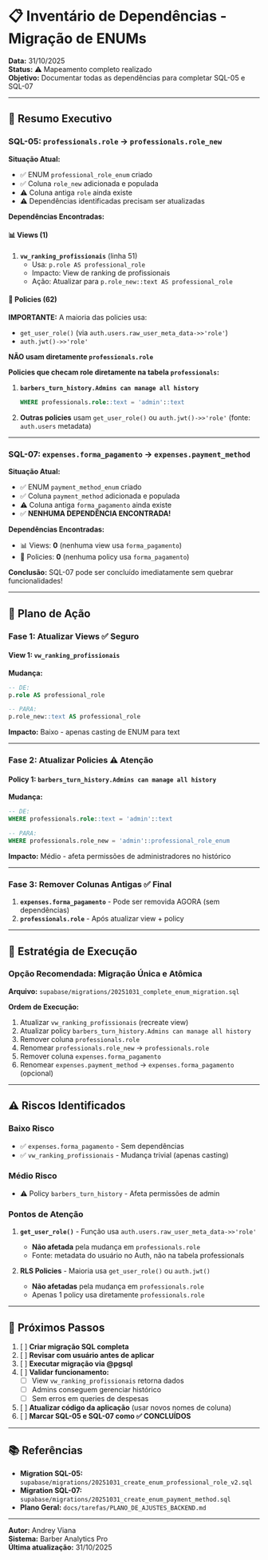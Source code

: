 # 📋 Inventário de Dependências - Migração de ENUMs

**Data:** 31/10/2025  
**Status:** ⚠️ Mapeamento completo realizado  
**Objetivo:** Documentar todas as dependências para completar SQL-05 e SQL-07

---

## 🎯 Resumo Executivo

### SQL-05: `professionals.role` → `professionals.role_new`

**Situação Atual:**

- ✅ ENUM `professional_role_enum` criado
- ✅ Coluna `role_new` adicionada e populada
- ⚠️ Coluna antiga `role` ainda existe
- ⚠️ Dependências identificadas precisam ser atualizadas

**Dependências Encontradas:**

#### 📊 Views (1)

1. **`vw_ranking_profissionais`** (linha 51)
   - Usa: `p.role AS professional_role`
   - Impacto: View de ranking de profissionais
   - Ação: Atualizar para `p.role_new::text AS professional_role`

#### 🔐 Policies (62)

**IMPORTANTE:** A maioria das policies usa:

- `get_user_role()` (via `auth.users.raw_user_meta_data->>'role'`)
- `auth.jwt()->>'role'`

**NÃO usam diretamente `professionals.role`**

**Policies que checam role diretamente na tabela `professionals`:**

1. **`barbers_turn_history.Admins can manage all history`**

   ```sql
   WHERE professionals.role::text = 'admin'::text
   ```

2. **Outras policies** usam `get_user_role()` ou `auth.jwt()->>'role'` (fonte: `auth.users` metadata)

---

### SQL-07: `expenses.forma_pagamento` → `expenses.payment_method`

**Situação Atual:**

- ✅ ENUM `payment_method_enum` criado
- ✅ Coluna `payment_method` adicionada e populada
- ⚠️ Coluna antiga `forma_pagamento` ainda existe
- ✅ **NENHUMA DEPENDÊNCIA ENCONTRADA!**

**Dependências Encontradas:**

- 📊 Views: **0** (nenhuma view usa `forma_pagamento`)
- 🔐 Policies: **0** (nenhuma policy usa `forma_pagamento`)

**Conclusão:** SQL-07 pode ser concluído imediatamente sem quebrar funcionalidades!

---

## 📝 Plano de Ação

### Fase 1: Atualizar Views ✅ Seguro

#### View 1: `vw_ranking_profissionais`

**Mudança:**

```sql
-- DE:
p.role AS professional_role

-- PARA:
p.role_new::text AS professional_role
```

**Impacto:** Baixo - apenas casting de ENUM para text

---

### Fase 2: Atualizar Policies ⚠️ Atenção

#### Policy 1: `barbers_turn_history.Admins can manage all history`

**Mudança:**

```sql
-- DE:
WHERE professionals.role::text = 'admin'::text

-- PARA:
WHERE professionals.role_new = 'admin'::professional_role_enum
```

**Impacto:** Médio - afeta permissões de administradores no histórico

---

### Fase 3: Remover Colunas Antigas ✅ Final

1. **`expenses.forma_pagamento`** - Pode ser removida AGORA (sem dependências)
2. **`professionals.role`** - Após atualizar view + policy

---

## 🧪 Estratégia de Execução

### Opção Recomendada: Migração Única e Atômica

**Arquivo:** `supabase/migrations/20251031_complete_enum_migration.sql`

**Ordem de Execução:**

1. Atualizar `vw_ranking_profissionais` (recreate view)
2. Atualizar policy `barbers_turn_history.Admins can manage all history`
3. Remover coluna `professionals.role`
4. Renomear `professionals.role_new` → `professionals.role`
5. Remover coluna `expenses.forma_pagamento`
6. Renomear `expenses.payment_method` → `expenses.forma_pagamento` (opcional)

---

## ⚠️ Riscos Identificados

### Baixo Risco

- ✅ `expenses.forma_pagamento` - Sem dependências
- ✅ `vw_ranking_profissionais` - Mudança trivial (apenas casting)

### Médio Risco

- ⚠️ Policy `barbers_turn_history` - Afeta permissões de admin

### Pontos de Atenção

1. **`get_user_role()`** - Função usa `auth.users.raw_user_meta_data->>'role'`
   - **Não afetada** pela mudança em `professionals.role`
   - Fonte: metadata do usuário no Auth, não na tabela professionals

2. **RLS Policies** - Maioria usa `get_user_role()` ou `auth.jwt()`
   - **Não afetadas** pela mudança em `professionals.role`
   - Apenas 1 policy usa diretamente `professionals.role`

---

## 🎯 Próximos Passos

1. [ ] **Criar migração SQL completa**
2. [ ] **Revisar com usuário antes de aplicar**
3. [ ] **Executar migração via @pgsql**
4. [ ] **Validar funcionamento:**
   - [ ] View `vw_ranking_profissionais` retorna dados
   - [ ] Admins conseguem gerenciar histórico
   - [ ] Sem erros em queries de despesas
5. [ ] **Atualizar código da aplicação** (usar novos nomes de coluna)
6. [ ] **Marcar SQL-05 e SQL-07 como ✅ CONCLUÍDOS**

---

## 📚 Referências

- **Migration SQL-05:** `supabase/migrations/20251031_create_enum_professional_role_v2.sql`
- **Migration SQL-07:** `supabase/migrations/20251031_create_enum_payment_method.sql`
- **Plano Geral:** `docs/tarefas/PLANO_DE_AJUSTES_BACKEND.md`

---

**Autor:** Andrey Viana  
**Sistema:** Barber Analytics Pro  
**Última atualização:** 31/10/2025
